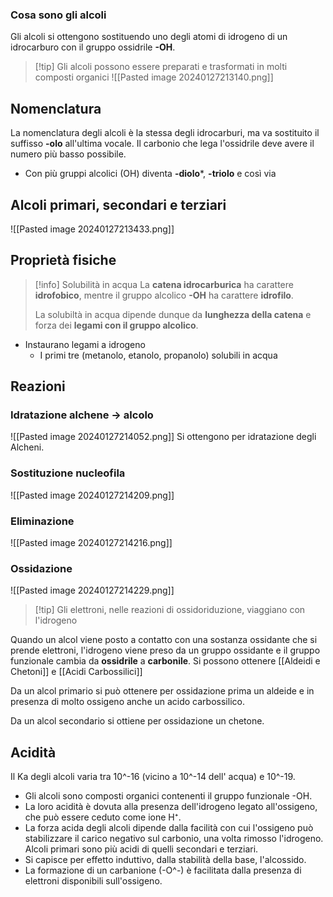 ### Cosa sono gli alcoli

Gli alcoli si ottengono sostituendo uno degli atomi di idrogeno di un idrocarburo con il gruppo ossidrile **-OH**.

> [!tip] Gli alcoli possono essere preparati e trasformati in molti composti organici
>![[Pasted image 20240127213140.png]] 

## Nomenclatura

La nomenclatura degli alcoli è la stessa degli idrocarburi, ma va sostituito il suffisso **-olo** all'ultima vocale. Il carbonio che lega l'ossidrile deve avere il numero più basso possibile.

* Con più gruppi alcolici (OH) diventa **-diolo***, **-triolo** e così via
## Alcoli primari, secondari e terziari

![[Pasted image 20240127213433.png]]
## Proprietà fisiche

> [!info] Solubilità in acqua
> La **catena idrocarburica** ha carattere **idrofobico**, mentre il gruppo alcolico **-OH** ha carattere **idrofilo**. 
> 
> La solubiltà in acqua dipende dunque da **lunghezza della catena** e forza dei **legami con il gruppo alcolico**.
- Instaurano legami a idrogeno
	- I primi tre (metanolo, etanolo, propanolo) solubili in acqua

## Reazioni

### Idratazione alchene -> alcolo
![[Pasted image 20240127214052.png]]
Si ottengono per idratazione degli Alcheni.

### Sostituzione nucleofila
![[Pasted image 20240127214209.png]]
### Eliminazione
![[Pasted image 20240127214216.png]]
### Ossidazione
![[Pasted image 20240127214229.png]]

> [!tip] Gli elettroni, nelle reazioni di ossidoriduzione, viaggiano con l'idrogeno

Quando un alcol viene posto a contatto con una sostanza ossidante che si prende elettroni, l'idrogeno viene preso da un gruppo ossidante e il gruppo funzionale cambia da **ossidrile** a **carbonile**. Si possono ottenere [[Aldeidi e Chetoni]] e [[Acidi Carbossilici]]

Da un alcol primario si può ottenere per ossidazione prima un aldeide e in presenza di molto ossigeno anche un acido carbossilico.

Da un alcol secondario si ottiene per ossidazione un chetone. 

## Acidità

Il Ka degli alcoli varia tra 10^-16 (vicino a 10^-14 dell' acqua) e 10^-19.

- Gli alcoli sono composti organici contenenti il gruppo funzionale -OH.
- La loro acidità è dovuta alla presenza dell'idrogeno legato all'ossigeno, che può essere ceduto come ione H⁺.
- La forza acida degli alcoli dipende dalla facilità con cui l'ossigeno può stabilizzare il carico negativo sul carbonio, una volta rimosso l'idrogeno. Alcoli primari sono più acidi di quelli secondari e terziari.
- Si capisce per effetto induttivo, dalla stabilità della base, l'alcossido.
- La formazione di un carbanione (-O^-) è facilitata dalla presenza di elettroni disponibili sull'ossigeno.